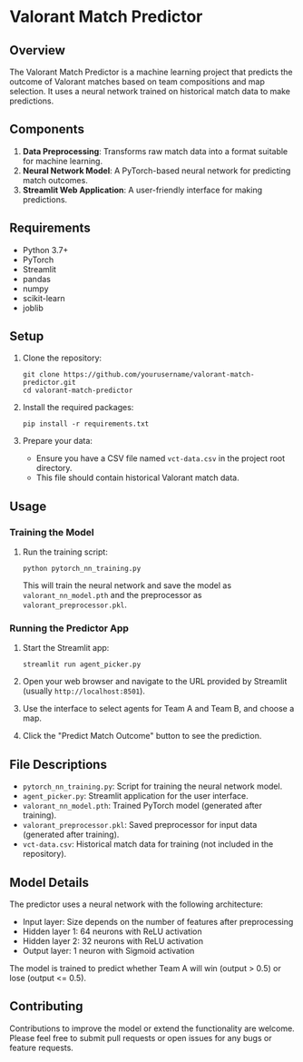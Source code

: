 # Valorant Match Predictor

## Overview

The Valorant Match Predictor is a machine learning project that predicts the outcome of Valorant matches based on team compositions and map selection. It uses a neural network trained on historical match data to make predictions.

## Components

1. **Data Preprocessing**: Transforms raw match data into a format suitable for machine learning.
2. **Neural Network Model**: A PyTorch-based neural network for predicting match outcomes.
3. **Streamlit Web Application**: A user-friendly interface for making predictions.

## Requirements

- Python 3.7+
- PyTorch
- Streamlit
- pandas
- numpy
- scikit-learn
- joblib

## Setup

1. Clone the repository:
   ```
   git clone https://github.com/yourusername/valorant-match-predictor.git
   cd valorant-match-predictor
   ```

2. Install the required packages:
   ```
   pip install -r requirements.txt
   ```

3. Prepare your data:
   - Ensure you have a CSV file named `vct-data.csv` in the project root directory.
   - This file should contain historical Valorant match data.

## Usage

### Training the Model

1. Run the training script:
   ```
   python pytorch_nn_training.py
   ```
   This will train the neural network and save the model as `valorant_nn_model.pth` and the preprocessor as `valorant_preprocessor.pkl`.

### Running the Predictor App

1. Start the Streamlit app:
   ```
   streamlit run agent_picker.py
   ```

2. Open your web browser and navigate to the URL provided by Streamlit (usually `http://localhost:8501`).

3. Use the interface to select agents for Team A and Team B, and choose a map.

4. Click the "Predict Match Outcome" button to see the prediction.

## File Descriptions

- `pytorch_nn_training.py`: Script for training the neural network model.
- `agent_picker.py`: Streamlit application for the user interface.
- `valorant_nn_model.pth`: Trained PyTorch model (generated after training).
- `valorant_preprocessor.pkl`: Saved preprocessor for input data (generated after training).
- `vct-data.csv`: Historical match data for training (not included in the repository).

## Model Details

The predictor uses a neural network with the following architecture:
- Input layer: Size depends on the number of features after preprocessing
- Hidden layer 1: 64 neurons with ReLU activation
- Hidden layer 2: 32 neurons with ReLU activation
- Output layer: 1 neuron with Sigmoid activation

The model is trained to predict whether Team A will win (output > 0.5) or lose (output <= 0.5).

## Contributing

Contributions to improve the model or extend the functionality are welcome. Please feel free to submit pull requests or open issues for any bugs or feature requests.


